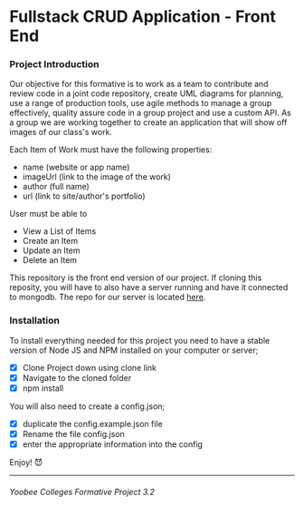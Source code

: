 # Fullstack CRUD Application - Front End

### Project Introduction

Our objective for this formative is to work as a team to contribute and review code in a joint code repository, create UML diagrams for planning, use a range of production tools, use agile methods to manage a group effectively, quality assure code in a group project and use a custom API. As a group we are working together to create an application that will show off images of our class's work.

Each Item of Work must have the following properties:

* name (website or app name)
* imageUrl (link to the image of the work)
* author (full name)
* url (link to site/author's portfolio)

User must be able to
* View a List of Items
* Create an Item
* Update an Item
* Delete an Item

This repository is the front end version of our project. If cloning this reposity, you will have to also have a server running and have it connected to mongodb. The repo for our server is located [here](https://github.com/alexsophiekim/GRUD).

### Installation
To install everything needed for this project you need to have a stable version of Node JS and NPM installed on your computer or server;

- [x] Clone Project down using clone link
- [x] Navigate to the cloned folder
- [x] npm install

You will also need to create a config.json;
- [x] duplicate the config.example.json file
- [x] Rename the file config.json
- [x] enter the appropriate information into the config

Enjoy! :smiling_imp:


---
###### *Yoobee Colleges Formative Project 3.2*

